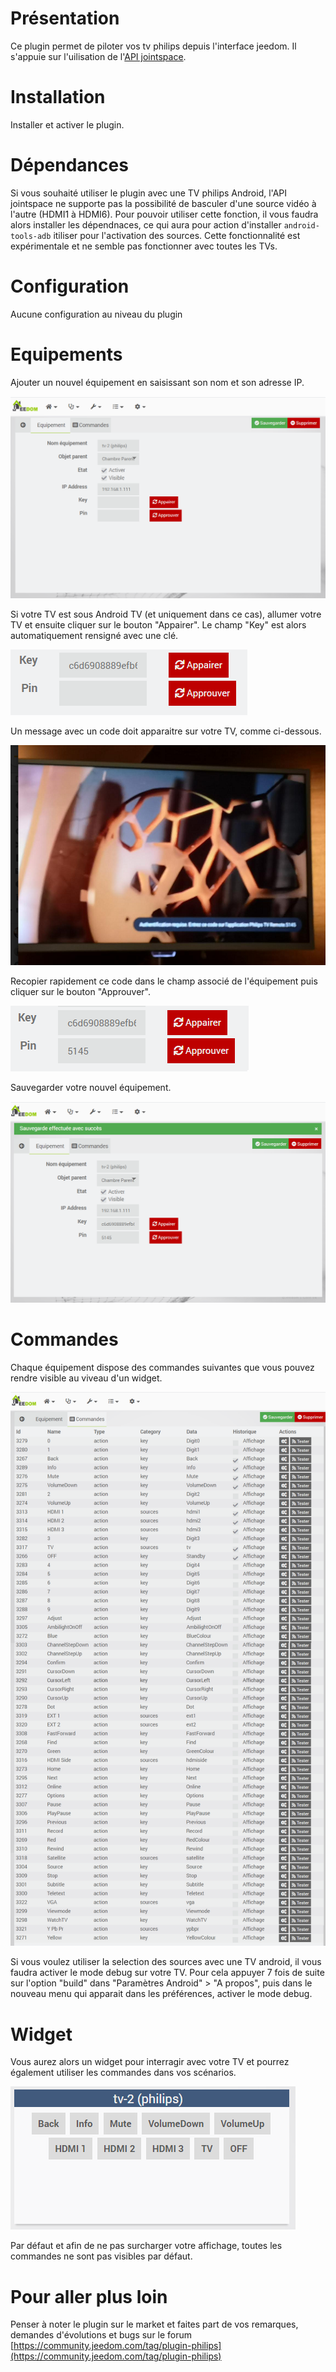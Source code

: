 Présentation
===

Ce plugin permet de piloter vos tv philips depuis l'interface jeedom. Il s'appuie sur l'uilisation de l'[API jointspace](http://jointspace.sourceforge.net/).

Installation
===

Installer et activer le plugin.

Dépendances
===

Si vous souhaité utiliser le plugin avec une TV philips Android, l'API jointspace ne supporte pas la possibilité de basculer d'une source vidéo à l'autre (HDMI1 à HDMI6). Pour pouvoir utiliser cette fonction, il vous faudra alors installer les dépendnaces, ce qui aura pour action d'installer `android-tools-adb` itiliser pour l'activation des sources. Cette fonctionnalité est expérimentale et ne semble pas fonctionner avec toutes les TVs.

Configuration
===

Aucune configuration au niveau du plugin

Equipements
===

Ajouter un nouvel équipement en saisissant son nom et son adresse IP.

![plugin](../assets/images/philips/equipement.png)

Si votre TV est sous Android TV (et uniquement dans ce cas), allumer votre TV et ensuite cliquer sur le bouton "Appairer". Le champ "Key" est alors automatiquement rensigné avec une clé.

![plugin](../assets/images/philips/pairing.png)

Un message avec un code doit apparaitre sur votre TV, comme ci-dessous.

![plugin](../assets/images/philips/tv.png)

Recopier rapidement ce code dans le champ associé de l'équipement puis cliquer sur le bouton "Approuver".

![plugin](../assets/images/philips/approve.png)

Sauvegarder votre nouvel équipement.

![plugin](../assets/images/philips/save.png)

Commandes
===

Chaque équipement dispose des commandes suivantes que vous pouvez rendre visible au viveau d'un widget.

![plugin](../assets/images/philips/commands.png)

Si vous voulez utiliser la selection des sources avec une TV android, il vous faudra activer le mode debug sur votre TV. Pour cela appuyer 7 fois de suite sur l'option "build" dans "Paramètres Android" > "A propos", puis dans le nouveau menu qui apparait dans les préférences, activer le mode debug.


Widget
===

Vous aurez alors un widget pour interragir avec votre TV et pourrez également utiliser les commandes dans vos scénarios.

![plugin](../assets/images/philips/widget.png)

Par défaut et afin de ne pas surcharger votre affichage, toutes les commandes ne sont pas visibles par défaut.

Pour aller plus loin
===

Penser à noter le plugin sur le market et faites part de vos remarques, demandes d'évolutions et bugs sur le forum [https://community.jeedom.com/tag/plugin-philips](https://community.jeedom.com/tag/plugin-philips)
